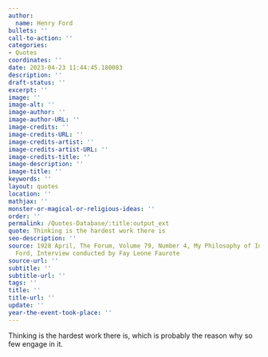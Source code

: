 ```yaml
---
author:
  name: Henry Ford
bullets: ''
call-to-action: ''
categories:
- Quotes
coordinates: ''
date: 2023-04-23 11:44:45.180083
description: ''
draft-status: ''
excerpt: ''
image: ''
image-alt: ''
image-author: ''
image-author-URL: ''
image-credits: ''
image-credits-URL: ''
image-credits-artist: ''
image-credits-artist-URL: ''
image-credits-title: ''
image-description: ''
image-title: ''
keywords: ''
layout: quotes
location: ''
mathjax: ''
monster-or-magical-or-religious-ideas: ''
order: ''
permalink: /Quotes-Database/:title:output_ext
quote: Thinking is the hardest work there is
seo-description: ''
source: 1928 April, The Forum, Volume 79, Number 4, My Philosophy of Industry by Henry
  Ford, Interview conducted by Fay Leone Faurote
source-url: ''
subtitle: ''
subtitle-url: ''
tags: ''
title: ''
title-url: ''
update: ''
year-the-event-took-place: ''
---
```

Thinking is the hardest work there is, which is probably the reason why so few engage in it.